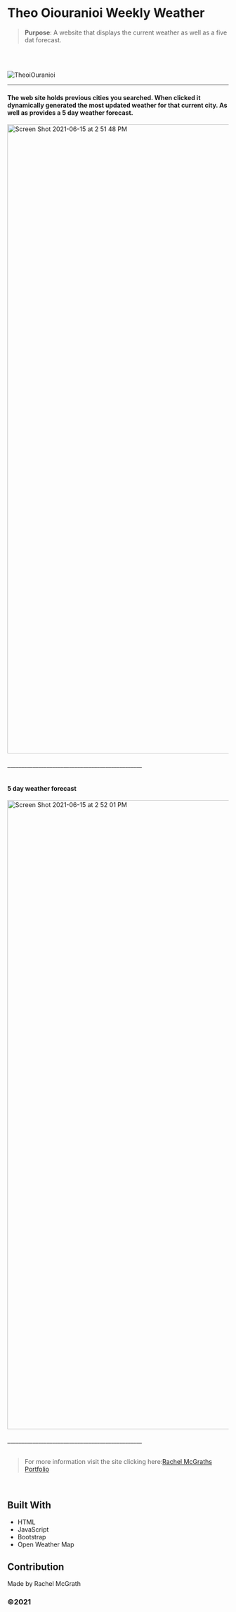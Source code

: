 # Theo Oiouranioi Weekly Weather




> **Purpose**: A website that displays the current weather as well as a five dat forecast. 
<br />
<br />

![TheoiOuranioi](https://user-images.githubusercontent.com/52016382/122106482-f8308180-cde7-11eb-957b-4f5f4b701b3b.gif)



______________________________________________________________________
#### The web site holds previous cities you searched. When clicked it dynamically generated the most updated weather for that current city. As well as provides a 5 day weather forecast.
<img width="1428" alt="Screen Shot 2021-06-15 at 2 51 48 PM" src="https://user-images.githubusercontent.com/52016382/122108097-d0421d80-cde9-11eb-8473-7750ae0317d2.png">


<br />
<br />
 ________________________________________________
<br />

<br />

#### 5 day weather forecast
<img width="1428" alt="Screen Shot 2021-06-15 at 2 52 01 PM" src="https://user-images.githubusercontent.com/52016382/122107965-ac7ed780-cde9-11eb-9b4d-de13753bdbfc.png">

<br />
<br />
 ________________________________________________
<br />

<br />

> For more information visit the site clicking here:[Rachel McGraths Portfolio](https://rmwillow.github.io/portfolio/)

<br/>

## Built With
* HTML
* JavaScript
* Bootstrap
* Open Weather Map


## Contribution
Made by Rachel McGrath

### ©️2021 